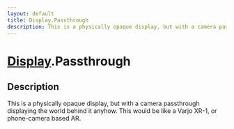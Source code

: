 ```yaml
---
layout: default
title: Display.Passthrough
description: This is a physically opaque display, but with a camera passthrough displaying the world behind it anyhow. This would be like a Varjo XR-1, or phone-camera based AR.
---
```

# [Display]({{site.url}}/Pages/Reference/Display.html).Passthrough

## Description
This is a physically opaque display, but with a camera passthrough displaying
the world behind it anyhow. This would be like a Varjo XR-1, or phone-camera based AR.

